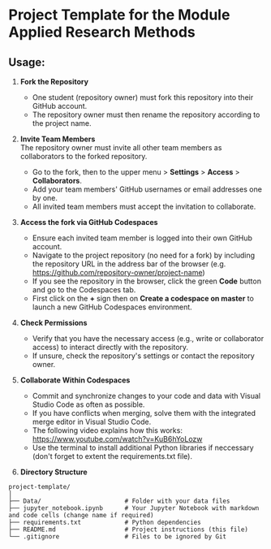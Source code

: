 # Project Template for the Module Applied Research Methods

## Usage:

1. **Fork the Repository**  
   - One student (repository owner) must fork this repository into their GitHub account.
   - The repository owner must then rename the repository according to the project name.

2. **Invite Team Members**  
   The repository owner must invite all other team members as collaborators to the forked repository.  
   - Go to the fork, then to the upper menu > **Settings** > **Access** > **Collaborators**.  
   - Add your team members' GitHub usernames or email addresses one by one.
   - All invited team members must accept the invitation to collaborate.

3. **Access the fork via GitHub Codespaces**
   - Ensure each invited team member is logged into their own GitHub account.
   - Navigate to the project repository (no need for a fork) by including the repository URL in the address bar of the browser 
     (e.g. https://github.com/repository-owner/project-name)
   - If you see the repository in the browser, click the green **Code** button and go to the Codespaces tab.
   - First click on the **+** sign then on **Create a codespace on master** to launch a new GitHub Codespaces environment.

4. **Check Permissions**
   - Verify that you have the necessary access (e.g., write or collaborator access) to interact directly with the repository.
   - If unsure, check the repository's settings or contact the repository owner.

5. **Collaborate Within Codespaces**
   - Commit and synchronize changes to your code and data with Visual Studio Code as often as possible.
   - If you have conflicts when merging, solve them with the integrated merge editor in Visual Studio Code.
   - The following video explains how this works: https://www.youtube.com/watch?v=KuB6hYoLozw
   - Use the terminal to install additional Python libraries if neccessary (don't forget to extent the requirements.txt file).

6. **Directory Structure**
```
project-template/
│
├── Data/                       # Folder with your data files
├── jupyter_notebook.ipynb      # Your Jupyter Notebook with markdown and code cells (change name if required)
├── requirements.txt            # Python dependencies
├── README.md                   # Project instructions (this file)
└── .gitignore                  # Files to be ignored by Git
```
